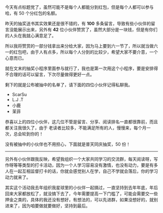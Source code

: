 今天有点标题党了，虽然可能不是每个人都能分到红包，但是每个人都可以参与哈，有 50 个分红包的名额。

昨天的抽奖送书其实效果还是很不错的，有 **100** 多条留言，导致有些小伙伴的留言没能展示出来，另外有 **42** 位小伙伴赞赏了，虽然大部分是一块钱，但是有你们的人头在我就心满意足了。

所以我将赞赏的一部分钱拿出来分给大家，因为马上要到六一节了，所以就当做六一的红包吧，由于人有点多，所以每个人分到的比较少，希望大家不要介意，一个心意而已。

就在文末的抽奖小程序里面参与就行了，我也是第一次用这个小程序，要是安排得不合理的话可以留言，下次尽量做得更好一点。

剩下的就是公布被抽中的名单了，请下面的四位小伙伴记得私聊我。

- ScarSu
- L.J .T
- 小鹿
- 茉菲

恭喜以上的四位小伙伴，这几位不管是留言、分享、阅读排名一直都很靠前，而且都关注我很久了，由于 老读者比较多，不能满足所有的人，慢慢来，每个月一次，总会轮到你的！



没有被抽中的小伙伴也不用担心，下面就是普天同庆抽奖，50 份！

---

另外有小伙伴跟我反映，希望我组织一个大家共同学习的交流群，每天阅读呀，写作呀等等类型的打卡活动，因为一个人学习容易没有激情，也没有动力，要是有多人在一起互相监督打卡的话，你就会感觉别人在学，自己不学就会落后，你的学习动力就来了。

其实这个活动我去年组织我星球里的小伙伴一起搞过，一直坚持到去年年底，年后回来大家都放松了，就没搞下去了，今年需要提高一下门槛了，可能会需要交一些押金之类的，具体的我还没有想好，有想法的，可以先进群，如果没想好的，就别进来了，因为咱要做就要做好，坚持到最后。

